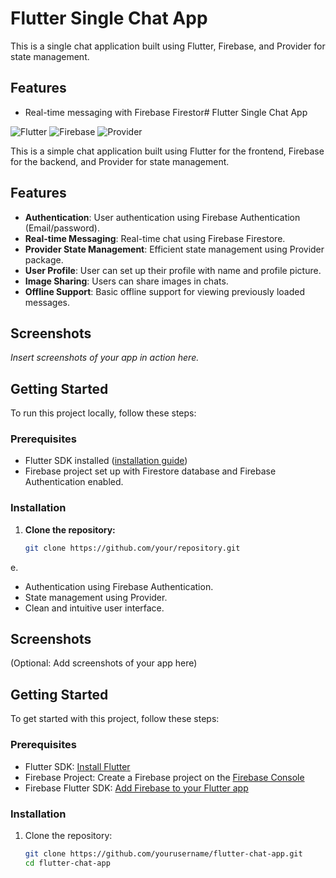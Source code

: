 # Flutter Single Chat App

This is a single chat application built using Flutter, Firebase, and Provider for state management.

## Features

- Real-time messaging with Firebase Firestor# Flutter Single Chat App

![Flutter](https://img.shields.io/badge/Flutter-2.5.0-blue?logo=flutter)
![Firebase](https://img.shields.io/badge/Firebase-9.0.0-orange?logo=firebase)
![Provider](https://img.shields.io/badge/Provider-5.0.0-green)

This is a simple chat application built using Flutter for the frontend, Firebase for the backend, and Provider for state management.

## Features

- **Authentication**: User authentication using Firebase Authentication (Email/password).
- **Real-time Messaging**: Real-time chat using Firebase Firestore.
- **Provider State Management**: Efficient state management using Provider package.
- **User Profile**: User can set up their profile with name and profile picture.
- **Image Sharing**: Users can share images in chats.
- **Offline Support**: Basic offline support for viewing previously loaded messages.

## Screenshots

_Insert screenshots of your app in action here._

## Getting Started

To run this project locally, follow these steps:

### Prerequisites

- Flutter SDK installed ([installation guide](https://flutter.dev/docs/get-started/install))
- Firebase project set up with Firestore database and Firebase Authentication enabled.

### Installation

1. **Clone the repository:**

   ```bash
   git clone https://github.com/your/repository.git
e.
- Authentication using Firebase Authentication.
- State management using Provider.
- Clean and intuitive user interface.

## Screenshots

(Optional: Add screenshots of your app here)

## Getting Started

To get started with this project, follow these steps:

### Prerequisites

- Flutter SDK: [Install Flutter](https://flutter.dev/docs/get-started/install)
- Firebase Project: Create a Firebase project on the [Firebase Console](https://console.firebase.google.com/)
- Firebase Flutter SDK: [Add Firebase to your Flutter app](https://firebase.flutter.dev/docs/overview)

### Installation

1. Clone the repository:

   ```bash
   git clone https://github.com/yourusername/flutter-chat-app.git
   cd flutter-chat-app
